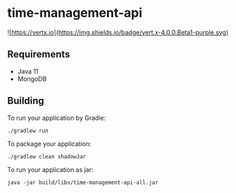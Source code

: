 # time-management-api

![https://vertx.io](https://img.shields.io/badge/vert.x-4.0.0.Beta1-purple.svg)

## Requirements

- Java 11
- MongoDB

## Building

To run your application by Gradle:

```
./gradlew run
```

To package your application:

```
./gradlew clean shadowJar
```

To run your application as jar:

```
java -jar build/libs/time-management-api-all.jar
```

